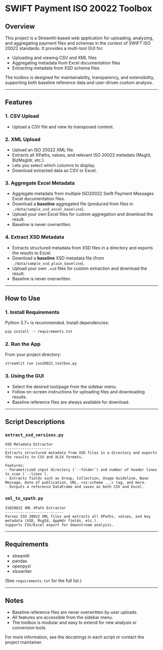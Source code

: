 # SWIFT Payment ISO 20022 Toolbox

## Overview

This project is a Streamlit-based web application for uploading, analyzing, and aggregating payment files and schemas in the context of SWIFT ISO 20022 standards. It provides a multi-tool GUI for:
- Uploading and viewing CSV and XML files
- Aggregating metadata from Excel documentation files
- Extracting metadata from XSD schema files

The toolbox is designed for maintainability, transparency, and extensibility, supporting both baseline reference data and user-driven custom analysis.

---

## Features

### 1. CSV Upload
- Upload a CSV file and view its transposed content.

### 2. XML Upload
- Upload an ISO 20022 XML file.
- Extracts all XPaths, values, and relevant ISO 20022 metadata (MsgId, BizMsgIdr, etc.).
- Lets you select which columns to display.
- Download extracted data as CSV or Excel.

### 3. Aggregate Excel Metadata
- Aggregate metadata from multiple ISO20022 Swift Payment Messages Excel documentation files.
- Download a **baseline** aggregated file (produced from files in `./data/sample_xsd_excel_baseline`).
- Upload your own Excel files for custom aggregation and download the result.
- Baseline is never overwritten.

### 4. Extract XSD Metadata
- Extracts structured metadata from XSD files in a directory and exports the results to Excel.
- Download a **baseline** XSD metadata file (from `./data/sample_xsd_plain_baseline`).
- Upload your own `.xsd` files for custom extraction and download the result.
- Baseline is never overwritten.

---

## How to Use

### 1. Install Requirements

Python 3.7+ is recommended. Install dependencies:
```bash
pip install -r requirements.txt
```

### 2. Run the App

From your project directory:
```bash
streamlit run iso20022_toolbox.py
```

### 3. Using the GUI
- Select the desired tool/page from the sidebar menu.
- Follow on-screen instructions for uploading files and downloading results.
- Baseline reference files are always available for download.

---

## Script Descriptions

### `extract_xsd_versions.py`
```
XSD Metadata Extractor
---------------------
Extracts structured metadata from XSD files in a directory and exports the results to CSV and XLSX formats.

Features:
- Parametrized input directory (`--folder`) and number of header lines to scan (`--lines`).
- Extracts fields such as Group, Collection, Usage Guideline, Base Message, Date of publication, URL, <xs:schema ...> tag, and more.
- Outputs a reference DataFrame and saves as both CSV and Excel.
```

### `xml_to_xpath.py`
```
ISO20022 XML XPath Extractor
---------------------------
Parses ISO 20022 XML files and extracts all XPaths, values, and key metadata (XSD, MsgId, AppHdr fields, etc.).
Supports CSV/Excel export for downstream analysis.
```

---

## Requirements
- streamlit
- pandas
- openpyxl
- xlsxwriter

(See `requirements.txt` for the full list.)

---

## Notes
- Baseline reference files are never overwritten by user uploads.
- All features are accessible from the sidebar menu.
- The toolbox is modular and easy to extend for new analysis or conversion tools.

For more information, see the docstrings in each script or contact the project maintainer.
